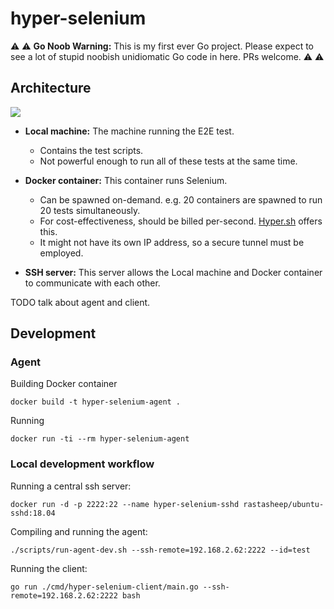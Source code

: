 # hyper-selenium

⚠️ ⚠️ **Go Noob Warning:** This is my first ever Go project. Please expect to see a lot of stupid noobish unidiomatic Go code in here. PRs welcome. ⚠️ ⚠️

## Architecture

<img src="https://docs.google.com/drawings/d/e/2PACX-1vSmoU3tAQIhgiMLSLD0Ut-XUBv41VqJdVbCElUL3bEAusVq3QaoORLnTXQGVsxzqx9X6ejYj29KSCCt/pub?w=899&amp;h=223">

- **Local machine:** The machine running the E2E test.

  - Contains the test scripts.
  - Not powerful enough to run all of these tests at the same time.

- **Docker container:** This container runs Selenium.

  - Can be spawned on-demand. e.g. 20 containers are spawned to run 20 tests simultaneously.
  - For cost-effectiveness, should be billed per-second. [Hyper.sh](https://hyper.sh/) offers this.
  - It might not have its own IP address, so a secure tunnel must be employed.

- **SSH server:** This server allows the Local machine and Docker container to communicate with each other.

TODO talk about agent and client.

## Development

### Agent

Building Docker container

```
docker build -t hyper-selenium-agent .
```

Running

```
docker run -ti --rm hyper-selenium-agent
```

### Local development workflow

Running a central ssh server:

```
docker run -d -p 2222:22 --name hyper-selenium-sshd rastasheep/ubuntu-sshd:18.04
```

Compiling and running the agent:

```
./scripts/run-agent-dev.sh --ssh-remote=192.168.2.62:2222 --id=test
```

Running the client:

```
go run ./cmd/hyper-selenium-client/main.go --ssh-remote=192.168.2.62:2222 bash
```
